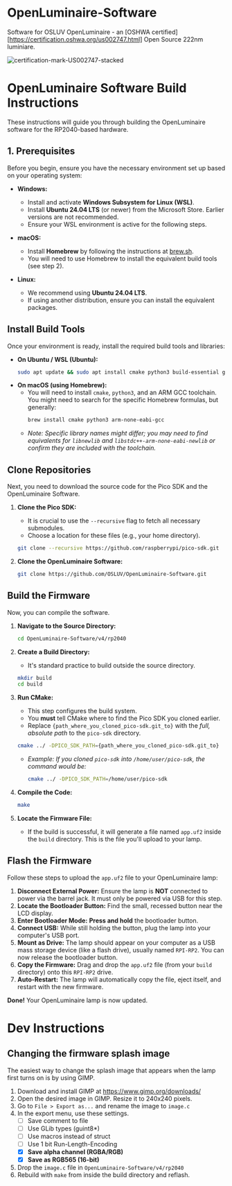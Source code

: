 # OpenLuminaire-Software
Software for OSLUV OpenLuminaire - an [OSHWA certified][https://certification.oshwa.org/us002747.html] Open Source 222nm luminiare.

![certification-mark-US002747-stacked](https://github.com/user-attachments/assets/749f9e49-821d-415f-969e-e3ed7226dc48)


# OpenLuminaire Software Build Instructions

These instructions will guide you through building the OpenLuminaire software for the RP2040-based hardware.

## 1. Prerequisites

Before you begin, ensure you have the necessary environment set up based on your operating system:

* **Windows:**
    * Install and activate **Windows Subsystem for Linux (WSL)**.
    * Install **Ubuntu 24.04 LTS** (or newer) from the Microsoft Store. Earlier versions are not recommended.
    * Ensure your WSL environment is active for the following steps.

* **macOS:**
    * Install **Homebrew** by following the instructions at [brew.sh](https://brew.sh/).
    * You will need to use Homebrew to install the equivalent build tools (see step 2).

* **Linux:**
    * We recommend using **Ubuntu 24.04 LTS**.
    * If using another distribution, ensure you can install the equivalent packages.

## Install Build Tools

Once your environment is ready, install the required build tools and libraries:

* **On Ubuntu / WSL (Ubuntu):**
    ```bash
    sudo apt update && sudo apt install cmake python3 build-essential gcc-arm-none-eabi libnewlib-arm-none-eabi libstdc++-arm-none-eabi-newlib
    ```
* **On macOS (using Homebrew):**
    * You will need to install `cmake`, `python3`, and an ARM GCC toolchain. You might need to search for the specific Homebrew formulas, but generally:
        ```bash
        brew install cmake python3 arm-none-eabi-gcc
        ```
    * *Note: Specific library names might differ; you may need to find equivalents for `libnewlib` and `libstdc++-arm-none-eabi-newlib` or confirm they are included with the toolchain.*

## Clone Repositories

Next, you need to download the source code for the Pico SDK and the OpenLuminaire Software.

1.  **Clone the Pico SDK:**
    * It is crucial to use the `--recursive` flag to fetch all necessary submodules.
    * Choose a location for these files (e.g., your home directory).
    ```bash
    git clone --recursive https://github.com/raspberrypi/pico-sdk.git
    ```

2.  **Clone the OpenLuminaire Software:**
    ```bash
    git clone https://github.com/OSLUV/OpenLuminaire-Software.git
    ```

## Build the Firmware

Now, you can compile the software.

1.  **Navigate to the Source Directory:**
    ```bash
    cd OpenLuminaire-Software/v4/rp2040
    ```

2.  **Create a Build Directory:**
    * It's standard practice to build outside the source directory.
    ```bash
    mkdir build
    cd build
    ```

3.  **Run CMake:**
    * This step configures the build system.
    * You **must** tell CMake where to find the Pico SDK you cloned earlier.
    * Replace `{path_where_you_cloned_pico-sdk.git_to}` with the *full, absolute path* to the `pico-sdk` directory.
    ```bash
    cmake ../ -DPICO_SDK_PATH={path_where_you_cloned_pico-sdk.git_to}
    ```
    * *Example: If you cloned `pico-sdk` into `/home/user/pico-sdk`, the command would be:*
        ```bash
        cmake ../ -DPICO_SDK_PATH=/home/user/pico-sdk
        ```

4.  **Compile the Code:**
    ```bash
    make
    ```

5.  **Locate the Firmware File:**
    * If the build is successful, it will generate a file named `app.uf2` inside the `build` directory. This is the file you'll upload to your lamp.

## Flash the Firmware

Follow these steps to upload the `app.uf2` file to your OpenLuminaire lamp:

1.  **Disconnect External Power:** Ensure the lamp is **NOT** connected to power via the barrel jack. It must only be powered via USB for this step.
2.  **Locate the Bootloader Button:** Find the small, recessed button near the LCD display.
3.  **Enter Bootloader Mode:** **Press and hold** the bootloader button.
4.  **Connect USB:** While still holding the button, plug the lamp into your computer's USB port.
5.  **Mount as Drive:** The lamp should appear on your computer as a USB mass storage device (like a flash drive), usually named `RPI-RP2`. You can now release the bootloader button.
6.  **Copy the Firmware:** Drag and drop the `app.uf2` file (from your `build` directory) onto this `RPI-RP2` drive.
7.  **Auto-Restart:** The lamp will automatically copy the file, eject itself, and restart with the new firmware.

**Done!** Your OpenLuminaire lamp is now updated.

# Dev Instructions

## Changing the firmware splash image

The easiest way to change the splash image that appears when the lamp first turns on is by using GIMP.

1. Download and install GIMP at https://www.gimp.org/downloads/
2. Open the desired image in GIMP. Resize it to 240x240 pixels. 
3. Go to `File > Export as...` and rename the image to `image.c`
4. In the export menu, use these settings.
    - [ ] Save comment to file
	- [ ] Use GLib types (guint8*)
	- [ ] Use macros instead of struct
	- [ ] Use 1 bit Run-Length-Encoding
	- [x] **Save alpha channel (RGBA/RGB)**
	- [x] **Save as RGB565 (16-bit)**
5. Drop the `image.c` file in `OpenLuminaire-Software/v4/rp2040`
6. Rebuild with `make` from inside the build directory and reflash. 
